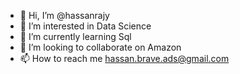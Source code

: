 - 👋 Hi, I’m @hassanrajy
- 👀 I’m interested in Data Science
- 🌱 I’m currently learning Sql
- 💞️ I’m looking to collaborate on Amazon
- 📫 How to reach me hassan.brave.ads@gmail.com



<!---
hassanrajy/hassanrajy is a ✨ special ✨ repository because its `README.md` (this file) appears on your GitHub profile.
You can click the Preview link to take a look at your changes.
--->
